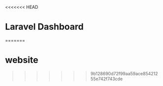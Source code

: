 <<<<<<< HEAD
# Laravel Dashboard


=======
# website
>>>>>>> 9b128690d72f99aa59ace85421255e742f743cde


